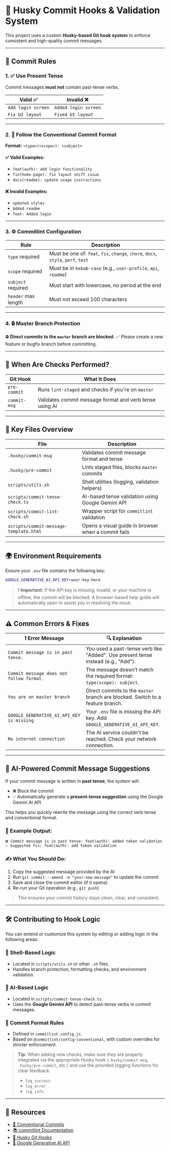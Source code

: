 # 🧩 Husky Commit Hooks & Validation System

This project uses a custom **Husky-based Git hook system** to enforce consistent and high-quality commit messages.

---

## 🚦 Commit Rules

### 1. ✅ Use Present Tense

Commit messages **must not** contain past-tense verbs.

| Valid ✅               | Invalid ❌              |
|------------------------|-------------------------|
| `Add login screen`     | `Added login screen`    |
| `Fix UI layout`        | `Fixed UI layout`       |

---

### 2. 🧱 Follow the Conventional Commit Format

**Format:**
`<type>(<scope>): <subject>`

#### ✅ Valid Examples:
- `feat(auth): add login functionality`
- `fix(home-page): fix layout shift issue`
- `docs(readme): update usage instructions`

#### ❌ Invalid Examples:
- `updated styles`
- `Added readme`
- `feat: Added login`

---

### 3. ⚙️ Commitlint Configuration

| Rule                     | Description                                                                 |
|--------------------------|-----------------------------------------------------------------------------|
| `type` required          | Must be one of: `feat`, `fix`, `change`, `chore`, `docs`, `style`, `perf`, `test` |
| `scope` required         | Must be in `kebab-case` (e.g., `user-profile`, `api`, `readme`)             |
| `subject` required       | Must start with lowercase, no period at the end                             |
| `header` max length      | Must not exceed 100 characters                                               |

---

### 4. 🔒 Master Branch Protection

⛔ **Direct commits to the `master` branch are blocked.**
✅ Please create a new feature or bugfix branch before committing.

---

## 🧪 When Are Checks Performed?

| Git Hook      | What It Does                                               |
|---------------|------------------------------------------------------------|
| `pre-commit`  | Runs `lint-staged` and checks if you're on `master`        |
| `commit-msg`  | Validates commit message format and verb tense using AI    |

---

## 📁 Key Files Overview

| File                                   | Description                                                   |
|----------------------------------------|---------------------------------------------------------------|
| `.husky/commit-msg`                    | Validates commit message format and tense                     |
| `.husky/pre-commit`                    | Lints staged files, blocks `master` commits                   |
| `scripts/utils.sh`                     | Shell utilities (logging, validation helpers)                 |
| `scripts/commit-tense-check.ts`        | AI-based tense validation using Google Gemini API             |
| `scripts/commit-lint-check.sh`         | Wrapper script for `commitlint` validation                    |
| `scripts/commit-message-template.html` | Opens a visual guide in browser when a commit fails           |

---

## 🌍 Environment Requirements

Ensure your `.env` file contains the following key:

```bash
GOOGLE_GENERATIVE_AI_API_KEY=your-key-here
```

> ❗ **Important:**
> If the API key is missing, invalid, or your machine is offline, the commit will be blocked.
> A browser-based help guide will automatically open to assist you in resolving the issue.

---

## ⚠️ Common Errors & Fixes

| ❗ **Error Message**                          | 🔍 **Explanation**                                                                 |
|----------------------------------------------|------------------------------------------------------------------------------------|
| `Commit message is in past tense.`           | You used a past-tense verb like "Added". Use present tense instead (e.g., "Add"). |
| `Commit message does not follow format.`     | The message doesn't match the required format: `type(scope): subject`.            |
| `You are on master branch`                   | Direct commits to the `master` branch are blocked. Switch to a feature branch.    |
| `GOOGLE_GENERATIVE_AI_API_KEY is missing`    | Your `.env` file is missing the API key. Add `GOOGLE_GENERATIVE_AI_API_KEY`.      |
| `No internet connection`                     | The AI service couldn't be reached. Check your network connection.                |

---


## 🤖 AI-Powered Commit Message Suggestions

If your commit message is written in **past tense**, the system will:

- ❌ Block the commit
- 💡 Automatically generate a **present-tense suggestion** using the Google Gemini AI API

This helps you quickly rewrite the message using the correct verb tense and conventional format.

### 🧪 Example Output:

```plain
❌ Commit message is in past tense: feat(auth): added token validation
💡 Suggested fix: feat(auth): add token validation
```

### ✍️ What You Should Do:

1. Copy the suggested message provided by the AI
2. Run `git commit --amend -m "your-new-message"` to update the commit
3. Save and close the commit editor (if it opens)
4. Re-run your Git operation (e.g., `git push`)

> This ensures your commit history stays clean, clear, and consistent.

---

## 🛠️ Contributing to Hook Logic

You can extend or customize this system by editing or adding logic in the following areas:

### 🔧 Shell-Based Logic
- Located in `scripts/utils.sh` or other `.sh` files.
- Handles branch protection, formatting checks, and environment validation.

### 🤖 AI-Based Logic
- Located in `scripts/commit-tense-check.ts`.
- Uses the **Google Gemini API** to detect past-tense verbs in commit messages.

### 📝 Commit Format Rules
- Defined in `commitlint.config.js`.
- Based on `@commitlint/config-conventional`, with custom overrides for stricter enforcement.

> **Tip:** When adding new checks, make sure they are properly integrated via the appropriate Husky hook (`.husky/commit-msg`, `.husky/pre-commit`, etc.) and use the provided logging functions for clear feedback:
> - `log_success`
> - `log_error`
> - `log_info`

---

## 📘 Resources

- [📖 Conventional Commits](https://www.conventionalcommits.org/)
- [📚 commitlint Documentation](https://commitlint.js.org/)
- [🧩 Husky Git Hooks](https://typicode.github.io/husky/#/)
- [🤖 Google Generative AI API](https://ai.google.dev/)

